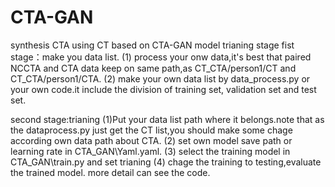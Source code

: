 # CTA-GAN
synthesis CTA using CT based on CTA-GAN model
trianing stage
fist stage：make you data list.
(1) process your onw data,it's best that paired NCCTA and CTA data keep on same path,as CT_CTA/person1/CT and CT_CTA/person1/CTA.
(2) make your own data list by data_process.py or your own code.it include the division of training set, validation set and test set. 

second stage:trianing
(1)Put your data list path where it belongs.note that as the dataprocess.py just get the CT list,you should make some chage according own data path about CTA.
(2) set own model save path or learning rate in CTA_GAN\Yaml\.yaml.
(3) select the training model in CTA_GAN\train.py and set trianing
(4) chage the training to testing,evaluate the trained model.
more detail can see the code.

